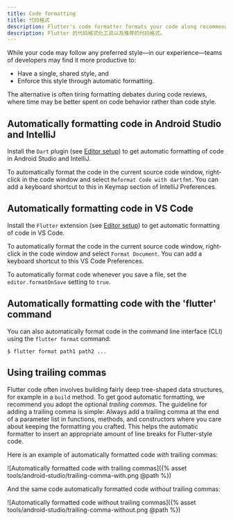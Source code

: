 ```yaml
---
title: Code formatting
title: 代码格式
description: Flutter's code formatter formats your code along recommended style guidelines.
description: Flutter 的代码格式化工具以及推荐的代码格式。
---
```



While your code may follow any preferred style&mdash;in our
experience&mdash;teams of developers may find it more productive to:

* Have a single, shared style, and
* Enforce this style through automatic formatting.

The alternative is often tiring formatting debates during code reviews, where
time may be better spent on code behavior rather than code style.

## Automatically formatting code in Android Studio and IntelliJ

Install the `Dart` plugin (see [Editor setup](/docs/get-started/editor))
to get automatic formatting of code in Android Studio and IntelliJ.

To automatically format the code in the current source code window, right-click
in the code window and select `Reformat Code with dartfmt`.
You can add a keyboard shortcut to this in Keymap section of IntelliJ
Preferences.

## Automatically formatting code in VS Code

Install the `Flutter` extension (see [Editor setup](/docs/get-started/editor))
to get automatic formatting of code in VS Code.

To automatically format the code in the current source code window, right-click
in the code window and select `Format Document`. You can add a keyboard
shortcut to this VS Code Preferences.

To automatically format code whenever you save a file, set the
`editor.formatOnSave` setting to `true`.

## Automatically formatting code with the 'flutter' command

You can also automatically format code in the command line interface (CLI) using
the `flutter format` command:

```terminal
$ flutter format path1 path2 ...
```

## Using trailing commas

Flutter code often involves building fairly deep tree-shaped data structures,
for example in a `build` method. To get good automatic formatting, we recommend
you adopt the optional *trailing commas*. The guideline for adding a trailing
comma is simple: Always add a trailing comma at the end of a parameter list in
functions, methods, and constructors where you care about keeping the formatting
you crafted. This helps the automatic formatter to insert an appropriate
amount of line breaks for Flutter-style code.

Here is an example of automatically formatted code *with* trailing commas:

![Automatically formatted code with trailing commas]({% asset tools/android-studio/trailing-comma-with.png @path %})

And the same code automatically formatted code *without* trailing commas:

![Automatically formatted code without trailing commas]({% asset tools/android-studio/trailing-comma-without.png @path %})
